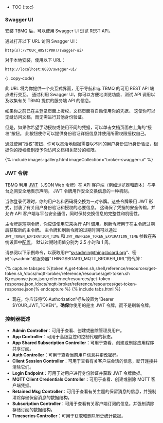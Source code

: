 * TOC
{:toc}

### Swagger UI

安装 TBMQ 后，可以使用 Swagger UI 浏览 REST API。

通过打开以下 URL 访问 Swagger UI：

``` 
http(s)://YOUR_HOST:PORT/swagger-ui/
```

对于本地安装，使用以下 URL：

```text
http://localhost:8083/swagger-ui/
```
{: .copy-code}

此 URL 将为你提供一个交互式界面，用于导航和与 TBMQ 的可用 REST API 端点进行交互。
通过利用 Swagger UI，你可以方便地浏览功能、测试 API 调用以及收集有关 TBMQ 提供的服务端 API 的信息。

如果你之前已在主登录页面上授权，文档页面将自动使用你的凭据。
这使你可以无缝访问文档，而无需进行其他身份验证。

但是，如果你希望手动授权或使用不同的凭据，可以单击文档页面右上角的“授权”按钮。
此按钮使你可以提供身份验证详细信息并使用所需权限授权自己。

通过使用“授权”按钮，你可以灵活地根据需要以不同的用户身份进行身份验证，根据你的授权级别授予你访问文档相关部分的权限。

{% include images-gallery.html imageCollection="broker-swagger-ui" %}

### JWT 令牌

TBMQ 利用 [JWT](https://jwt.io/)（JSON Web 令牌）在 API 客户端（例如浏览器和脚本）与平台之间安全地表示声明。
JWT 令牌用作安全交换信息的一种机制。

当你登录代理时，你的用户名和密码将交换为一对令牌。这些令牌采用 JWT 形式，封装了有关用户身份验证和授权的必要信息。
这确保了凭据的安全传输，并允许 API 客户端与平台安全通信，同时保持交换信息的完整性和机密性。

主令牌是短期令牌，你应该使用它来执行 API 调用。刷新令牌用于在主令牌过期后获取新的主令牌。
主令牌和刷新令牌的过期时间可以通过 `JWT_TOKEN_EXPIRATION_TIME` 和 `JWT_REFRESH_TOKEN_EXPIRATION_TIME` 参数在系统设置中[配置](/docs/mqtt-broker/install/config/)。
默认过期时间值分别为 2.5 小时和 1 周。

请参阅以下示例命令，以获取用户“sysadmin@thingsboard.org”、密码“sysadmin”和服务器“THINGSBOARD_MQTT_BROKER_URL”的令牌：

{% capture tabspec %}token
A,get-token.sh,shell,reference/resources/get-token.sh,/docs/mqtt-broker/reference/resources/get-token.sh
B,response.json,json,reference/resources/get-token-response.json,/docs/mqtt-broker/reference/resources/get-token-response.json{% endcapture %}
{% include tabs.html %}

- 现在，你应该将“X-Authorization”标头设置为“Bearer $YOUR_JWT_TOKEN”。**确保**你使用的是主 JWT 令牌，而不是刷新令牌。

### 控制器概述

- **Admin Controller**：可用于查看、创建或删除管理员用户。
- **App Controller**：可用于高级监控和控制代理的状态。
- **App Shared Subscription Controller**：可用于查看、创建或删除应用程序共享订阅。
- **Auth Controller**：可用于查看当前用户信息并更改密码。
- **Client Session Controller**：可用于查看有关客户端会话的信息，断开连接并清除它们。
- **Login Endpoint**：可用于对用户进行身份验证并获取 JWT 令牌数据。
- **MQTT Client Credentials Controller**：可用于查看、创建或删除 MQTT 客户端凭据。
- **Retained Msg Controller**：可用于查看有关主题的保留消息的信息，并强制清除存储保留消息的数据结构。
- **Subscription Controller**：可用于查看有关客户端订阅的信息，并强制清除存储订阅的数据结构。
- **Timeseries Controller**：可用于获取和删除历史统计数据。